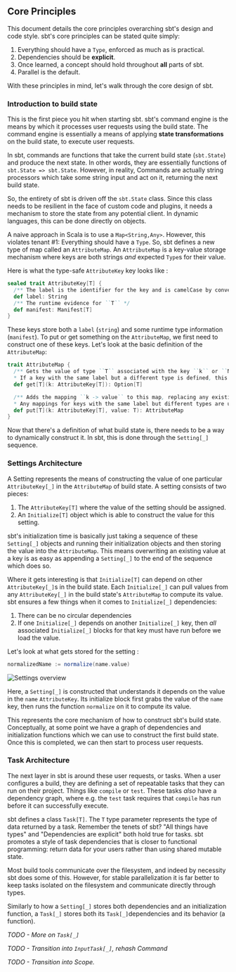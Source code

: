 ## Core Principles

This document details the core principles overarching sbt's design and code style. sbt's core principles can be stated
quite simply:

1. Everything should have a `Type`, enforced as much as is practical.
1. Dependencies should be **explicit**.
1. Once learned, a concept should hold throughout **all** parts of sbt.
1. Parallel is the default.

With these principles in mind, let's walk through the core design of sbt.

### Introduction to build state

This is the first piece you hit when starting sbt. sbt's command engine is the means by which it processes user requests
using the build state. The command engine is essentially a means of applying **state transformations** on the build
state, to execute user requests.

In sbt, commands are functions that take the current build state (`sbt.State`) and produce the next state. In other
words, they are essentially functions of `sbt.State => sbt.State`. However, in reality, Commands are actually string
processors which take some string input and act on it, returning the next build state.

So, the entirety of sbt is driven off the `sbt.State` class. Since this class needs to be resilient in the face of
custom code and plugins, it needs a mechanism to store the state from any potential client. In dynamic languages, this
can be done directly on objects.

A naive approach in Scala is to use a `Map<String,Any>`. However, this violates tenant #1: Everything should have a
`Type`. So, sbt defines a new type of map called an `AttributeMap`. An `AttributeMap` is a key-value storage mechanism
where keys are both strings *and* expected `Type`s for their value.

Here is what the type-safe `AttributeKey` key looks like :

```scala
sealed trait AttributeKey[T] {
  /** The label is the identifier for the key and is camelCase by convention. */
  def label: String
  /** The runtime evidence for ``T`` */
  def manifest: Manifest[T]
}
```

These keys store both a `label` (`string`) and some runtime type information (`manifest`). To put or get something on
the `AttributeMap`, we first need to construct one of these keys. Let's look at the basic definition of the
`AttributeMap`:

```scala
trait AttributeMap {
  /** Gets the value of type ``T`` associated with the key ``k`` or ``None`` if no value is associated.
  * If a key with the same label but a different type is defined, this method will return ``None``. */
  def get[T](k: AttributeKey[T]): Option[T]

  /** Adds the mapping ``k -> value`` to this map, replacing any existing mapping for ``k``.
  * Any mappings for keys with the same label but different types are unaffected. */
  def put[T](k: AttributeKey[T], value: T): AttributeMap
}
```

Now that there's a definition of what build state is, there needs to be a way to dynamically construct it. In sbt, this
is done through the `Setting[_]` sequence.

### Settings Architecture

A Setting represents the means of constructing the value of one particular `AttributeKey[_]` in the `AttributeMap` of
build state. A setting consists of two pieces:

1. The `AttributeKey[T]` where the value of the setting should be assigned.
1. An `Initialize[T]` object which is able to construct the value for this setting.

sbt's initialization time is basically just taking a sequence of these `Setting[_]` objects and running their
initialization objects and then storing the value into the `AttributeMap`. This means overwriting an existing value at
a key is as easy as appending a `Setting[_]` to the end of the sequence which does so.

Where it gets interesting is that `Initialize[T]` can depend on other `AttributeKey[_]`s in the build state. Each
`Initialize[_]` can pull values from any `AttributeKey[_]` in the build state's `AttributeMap` to compute its value. sbt
ensures a few things when it comes to `Initialize[_]` dependencies:

1. There can be no circular dependencies
1. If one `Initialize[_]` depends on another `Initialize[_]` key, then *all* associated `Initialize[_]` blocks for that
  key must have run before we load the value.

Let's look at what gets stored for the setting :

```scala
normalizedName := normalize(name.value)
```

![Settings overview](.../overview-setting-example.png)

Here, a `Setting[_]` is constructed that understands it depends on the value in the `name` `AttributeKey`. Its
initialize block first grabs the value of the `name` key, then runs the function `normalize` on it to compute its value.

This represents the core mechanism of how to construct sbt's build state. Conceptually, at some point we have a graph of
dependencies and initialization functions which we can use to construct the first build state. Once this is completed,
we can then start to process user requests.

### Task Architecture

The next layer in sbt is around these user requests, or tasks. When a user configures a build, they are defining a set
of repeatable tasks that they can run on their project. Things like `compile` or `test`. These tasks *also* have a
dependency graph, where e.g. the `test` task requires that `compile` has run before it can successfully execute.

sbt defines a class `Task[T]`. The `T` type parameter represents the type of data returned by a task. Remember the
tenets of sbt? "All things have types" and "Dependencies are explicit" both hold true for tasks. sbt promotes a style of
task dependencies that is closer to functional programming: return data for your users rather than using shared mutable
state.

Most build tools communicate over the filesystem, and indeed by necessity sbt does some of this. However, for stable
parallelization it is far better to keep tasks isolated on the filesystem and communicate directly through types.

Similarly to how a `Setting[_]` stores both dependencies and an initialization function, a `Task[_]` stores both its
`Task[_]`dependencies and its behavior (a function).

_TODO - More on `Task[_]`_

_TODO - Transition into `InputTask[_]`, rehash Command_

_TODO - Transition into Scope._
